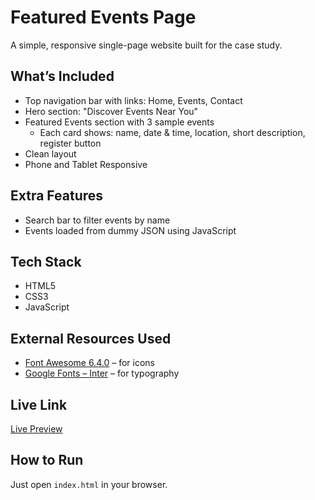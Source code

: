 # Featured Events Page

A simple, responsive single-page website built for the case study.

## What’s Included

- Top navigation bar with links: Home, Events, Contact  
- Hero section: "Discover Events Near You"  
- Featured Events section with 3 sample events  
  - Each card shows: name, date & time, location, short description, register button  
- Clean layout  
- Phone and Tablet Responsive  

## Extra Features

- Search bar to filter events by name  
- Events loaded from dummy JSON using JavaScript  

## Tech Stack

- HTML5  
- CSS3  
- JavaScript  

## External Resources Used

- [Font Awesome 6.4.0](https://cdnjs.cloudflare.com/ajax/libs/font-awesome/6.4.0/css/all.min.css) – for icons  
- [Google Fonts – Inter](https://fonts.googleapis.com/css2?family=Inter:wght@300;400;500;600;700&display=swap) – for typography  
  

## Live Link

[Live Preview](https://featured-events-dynamics360.vercel.app/)

## How to Run

Just open `index.html` in your browser.
